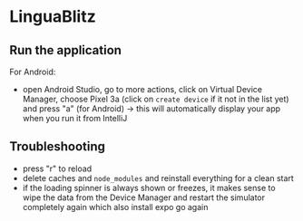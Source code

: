 # LinguaBlitz

## Run the application

For Android:

- open Android Studio, go to more actions, click on Virtual Device Manager, choose Pixel 3a (click on `create device` if
  it not in the list yet) and press "a" (for Android)
  &rarr; this will automatically display your app when you run it from IntelliJ

## Troubleshooting

- press "r" to reload
- delete caches and `node_modules` and reinstall everything for a clean start
- if the loading spinner is always shown or freezes, it makes sense to wipe the data from the Device Manager and restart
  the simulator completely again which also install expo go again
